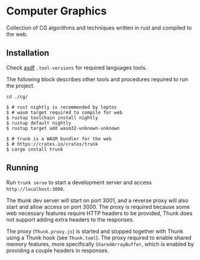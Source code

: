 # Computer Graphics

Collection of CG algorithms and techniques written in rust and compiled to the web.

## Installation

Check [asdf](https://asdf-vm.com) `.tool-versions` for required languages tools.

The following block describes other tools and procedures required to run the project.

```shell
cd ./cg/

$ # rust nightly is recommended by leptos
$ # wasm target required to compile for web
$ rustup toolchain install nightly
$ rustup default nightly
$ rustup target add wasm32-unknown-unknown

$ # trunk is a WASM bundler for the web
$ # https://crates.io/crates/trunk
$ cargo install trunk
```

## Running

Run `trunk serve` to start a development server and access `http://localhost:3000`.

The thunk dev server will start on port 3001, and a reverse proxy will also start and allow access on port 3000. The proxy is required because some web necessary features require HTTP headers to be provided, Thunk does not support adding extra headers to the responses.

The proxy (`Thunk.proxy.js`) is started and stopped together with Thunk using a Thunk hook (see `Thunk.toml`). The proxy required to enable shared memory features, more specifically `SharedArrayBuffer`, which is enabled by providing a couple headers in responses.
